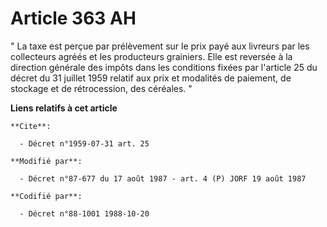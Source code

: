 # Article 363 AH

" La taxe est perçue par prélèvement sur le prix payé aux livreurs par les collecteurs agréés et les producteurs grainiers.
Elle est reversée à la direction générale des impôts dans les conditions fixées par l'article 25 du décret du 31 juillet 1959
relatif aux prix et modalités de paiement, de stockage et de rétrocession, des céréales. "

**Liens relatifs à cet article**

	**Cite**:

	  - Décret n°1959-07-31 art. 25

	**Modifié par**:

	  - Décret n°87-677 du 17 août 1987 - art. 4 (P) JORF 19 août 1987

	**Codifié par**:

	  - Décret n°88-1001 1988-10-20
